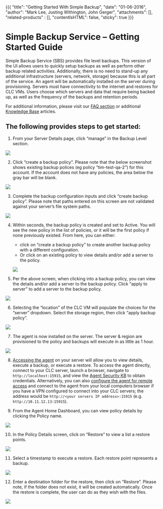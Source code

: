 {{{
  "title": "Getting Started With Simple Backup",
  "date": "01-06-2016",
  "author": "Mark Lee, Justing Withington, John Gerger",
  "attachments": [],
  "related-products" : [],
  "contentIsHTML": false,
  "sticky": true
}}}

Simple Backup Service – Getting Started Guide
=============================================================

Simple Backup Service (SBS) provides file level backups. This version of the UI allows users to quickly setup backups as well as perform other backup related activities. Additionally, there is no need to stand-up any additional infrastructure (servers, network, storage) because this is all part of the service. An agent will be automatically installed on the server during provisioning. Servers must have connectivity to the internet and restores for CLC VMs. Users choose which servers and data that require being backed up, as well as the frequency of the backups and retention periods.

For additional information, please visit our [FAQ section](./simple-backup-service-faqs.md) or additional [Knowledge Base](//www.ctl.io/knowledge-base/backup/#1) articles.

The following provides steps to get started:
--------------------------------------------

1.  From your Server Details page, click “manage” in the Backup Level section.

  ![](../images/backup/getting-started/image1.png)

2.  Click “create a backup policy”. Please note that the below screenshot shows existing backup polices (eg policy “tim-test-qa-2”) for this account. If the account does not have any policies, the area below the gray bar will be blank.

  ![](../images/backup/getting-started/image2.png)

3.  Complete the backup configuration inputs and click “create backup policy”. Please note that paths entered on this screen are not validated against your server’s file system paths.

  ![](../images/backup/getting-started/image3.png)

4.  Within seconds, the backup policy is created and set to Active. You will see the new policy in the list of policies, or it will be the first policy if none previously existed. From here, you can either:
    - click on “create a backup policy” to create another backup policy with a different configuration.
    - Or click on an existing policy to view details and/or add a server to the policy.

    ![](../images/backup/getting-started/image4.png)

5.  Per the above screen, when clicking into a backup policy, you can view the details and/or add a server to the backup policy. Click “apply to server” to add a server to the backup policy.

  ![](../images/backup/getting-started/image5.png)

6.  Selecting the “location” of the CLC VM will populate the choices for the “server” dropdown. Select the storage region, then click “apply backup policy”.

  ![](../images/backup/getting-started/image6.png)

7.  The agent is now installed on the server. The server & region are provisioned to the policy and backups will execute in as little as 1 hour.

  ![](../images/backup/getting-started/image7.png)

8.  [Accessing the agent](./sbs-agent-security.md) on your server will allow you to view details, execute a backup, or execute a restore. To access the agent directly, connect to your CLC server, launch a browser, navigate to `http://localhost:15915`, and view the [Agent Security KB](./sbs-agent-security.md) to obtain credentials. Alternatively, you can also [configure the agent for remote access](./sbs-agent-security.md) and connect to the agent from your local computers browser if you have a VPN configured to connect into your CLC servers; the address would be `http://<your servers IP address>:15915` (e.g. `http://10.11.12.13:15915`).

9.  From the Agent Home Dashboard, you can view policy details by clicking the Policy name.

  ![](../images/backup/getting-started/image8.png)

10.  In the Policy Details screen, click on “Restore” to view a list a restore points.

  ![](../images/backup/getting-started/image9.png)

11.  Select a timestamp to execute a restore. Each restore point represents a backup.

  ![](../images/backup/getting-started/image10.png)

12.  Enter a destination folder for the restore, then click on “Restore”. Please note, if the folder does not exist, it will be created automatically. Once the restore is complete, the user can do as they wish with the files.

  ![](../images/backup/getting-started/image11.png)
